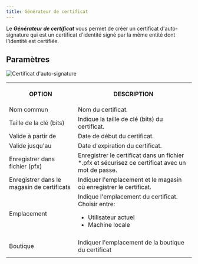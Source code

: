```yaml
---
title: Générateur de certificat
---
```

Le ***Générateur de certificat*** vous permet de créer un certificat d'auto-signature qui est un certificat d'identité signé par la même entité dont l'identité est certifiée.  

## Paramètres 

![Certificat d'auto-signature](https://webdevolutions.azureedge.net/docs/fr/rdm/windows/clip10390.png) 

<table>
	<tr>
		<th>

OPTION 
		</th>
		<th>
DESCRIPTION 
		</th>
	</tr>
	<tr>
		<td>
Nom commun 
		</td>
		<td>
Nom du certificat. 
		</td>
	</tr>
	<tr>
		<td>
Taille de la clé (bits) 
		</td>
		<td>
Indique la taille de clé (bits) du certificat. 
		</td>
	</tr>
	<tr>
		<td>
Valide à partir de 
		</td>
		<td>
Date de début du certificat. 
		</td>
	</tr>
	<tr>
		<td>
Valide jusqu'au 
		</td>
		<td>
Date d'expiration du certificat. 
		</td>
	</tr>
	<tr>
		<td>
Enregistrer dans fichier (pfx) 
		</td>
		<td>
Enregistrer le certificat dans un fichier *.pfx et sécurisez ce certificat avec un mot de passe. 
		</td>
	</tr>
	<tr>
		<td>
Enregistrer dans le magasin de certificats 
		</td>
		<td>
Indiquer l'emplacement et le magasin où enregistrer le certificat. 
		</td>
	</tr>
	<tr>
		<td>
Emplacement 
		</td>
		<td>
Indique l'emplacement du certificat. Choisir entre:  

* Utilisateur actuel 
* Machine locale 
		</td>
	</tr>
	<tr>
		<td>
Boutique 
		</td>
		<td>
Indiquer l'emplacement de la boutique du certificat 
		</td>
	</tr>
</table>


